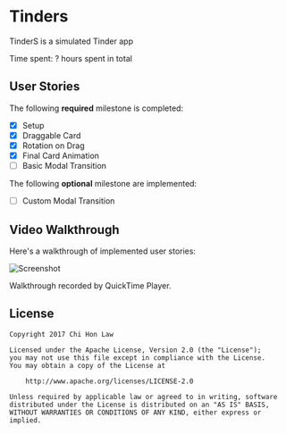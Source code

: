 # Tinders

TinderS is a simulated Tinder app 

Time spent: ? hours spent in total

## User Stories

The following **required** milestone is completed:

- [X] Setup
- [X] Draggable Card
- [X] Rotation on Drag
- [X] Final Card Animation
- [ ] Basic Modal Transition

The following **optional** milestone are implemented:

- [ ] Custom Modal Transition

## Video Walkthrough 

Here's a walkthrough of implemented user stories:

![Screenshot](walkthrough.gif)

Walkthrough recorded by QuickTime Player.

## License

    Copyright 2017 Chi Hon Law

    Licensed under the Apache License, Version 2.0 (the "License");
    you may not use this file except in compliance with the License.
    You may obtain a copy of the License at

        http://www.apache.org/licenses/LICENSE-2.0

    Unless required by applicable law or agreed to in writing, software
    distributed under the License is distributed on an "AS IS" BASIS,
    WITHOUT WARRANTIES OR CONDITIONS OF ANY KIND, either express or implied.